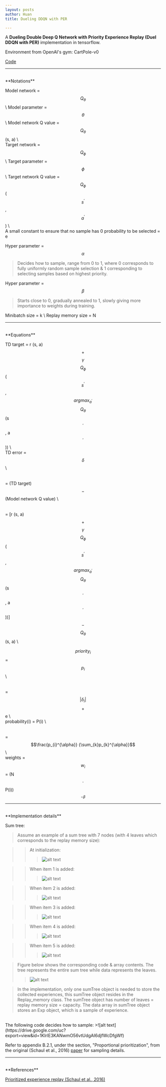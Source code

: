 ```yaml
---
layout: posts
author: Huan
title: Dueling DDQN with PER

---
```


A **Dueling Double Deep Q Network with Priority Experience Replay (Duel DDQN with PER)** implementation in tensorflow.

Environment from OpenAI's gym: CartPole-v0

[Code](https://github.com/ChuaCheowHuan/reinforcement_learning/tree/master/DQN_variants/duel_DDQN_PER)

---
<br>
**Notations**

Model network = $$Q_{\theta}$$ \\
Model parameter = $$\theta$$ \\
Model network Q value = $$Q_{\theta}$$ (s, a) \\
<br>
Target network = $$Q_{\phi}$$ \\
Target parameter = $$\phi$$ \\
Target network Q value = $$Q_{\phi}$$ ($$s^{'}$$, $$a^{'}$$) \\
<br>
A small constant to ensure that no sample has 0 probability to be selected = e

Hyper parameter  = $$\alpha$$
> Decides how to sample, range from 0 to 1, where 0 corresponds to fully
uniformly random sample selection & 1 corresponding to selecting samples based
on highest priority.  

Hyper parameter  = $$\beta$$
>Starts close to 0, gradually annealed  to 1, slowly giving more importance to weights during training.

Minibatch size = k \\
Replay memory size = N

---
<br>
**Equations**

TD target = r (s, a) $$+$$ $$\gamma$$ $$Q_{\phi}$$ ($$s^{'}$$, $$argmax_{a^{'}}$$ $$Q_{\theta}$$ (s$$^{'}$$, a$$^{'}$$)) \\
<br>
TD  error = $${\delta}$$ \\
$$\hspace{26pt}$$
= (TD target) $$-$$ (Model network Q value) \\
$$\hspace{26pt}$$
= [r (s, a) $$+$$ $$\gamma$$ $$Q_{\phi}$$ ($$s^{'}$$, $$argmax_{a^{'}}$$ $$Q_{\theta}$$ (s$$^{'}$$, a$$^{'}$$))] $$-$$ $$Q_{\theta}$$ (s, a) \\
<br>

$$priority_{i}$$ = $$p_{i}$$ \\
$$\hspace{32pt}$$
= $${|\delta_{i}|}$$ $$+$$ e \\
<br>
probability(i) = P(i) \\
$$\hspace{41pt}$$
= $$\frac{p_{i}^{\alpha}}  {\sum_{k}p_{k}^{\alpha}}$$ \\
<br>
weights = $$w_{i}$$ = (N $$\cdot$$ P(i)) $$^{-\beta}$$


---
<br>
**Implementation details**

Sum tree:

>Assume an example of a sum tree with 7 nodes (with 4 leaves which corresponds to the replay memory size):

>>At initialization:
>>>![alt text](https://drive.google.com/uc?export=view&id=1-quXFm1UnNnaThHxhaMoYl5RTAJnJUVI)

>>When item 1 is added:
>>>![alt text](https://drive.google.com/uc?export=view&id=1Jk-RO9Yqeq2DQKO1CKD9e_KQTxWgtMOu)

>>When item 2 is added:
>>>![alt text](https://drive.google.com/uc?export=view&id=1fTopGfDSeQj3uEKZPlo_2KSTWaBHrFfK)

>>When item 3 is added:
>>>![alt text](https://drive.google.com/uc?export=view&id=1d37aBtukIExVU7k84XjUPPphiFJlKXBZ)

>>When item 4 is added:
>>>![alt text](https://drive.google.com/uc?export=view&id=1V7B3vODsz2ELpW5--oQPh1vxmPMLYxOz)

>>When item 5 is added:
>>>![alt text](https://drive.google.com/uc?export=view&id=1KBPd61jU4nNug7b475gbKLe5sBJhC_l-)

>Figure below shows the corresponding code & array contents. The tree represents the entire sum tree while data represents the leaves.
>>![alt text](https://drive.google.com/uc?export=view&id=1kk60DiIQOEkR03wakk2Qwyj2xcK7ac3k)

>In the implementation, only one sumTree object is needed to store the collected experiences, this sumTree object resides in the Replay_memory class. The sumTree object has number of leaves = replay memory size = capacity.
The data array in sumTree object stores an Exp object, which is a sample of experience.

<br>
The following code decides how to sample:
>![alt text](https://drive.google.com/uc?export=view&id=1KlrlE3KANwmO56vtUdgAI6djfWcDfgWf)

Refer to appendix B.2.1, under the section, "Proportional prioritization", from the original (Schaul et al., 2016) [paper](https://arxiv.org/pdf/1511.05952.pdf) for sampling details.

---
<br>
**References**

[Prioritized experience replay (Schaul et al., 2016)](https://arxiv.org/pdf/1511.05952.pdf)

<br>
